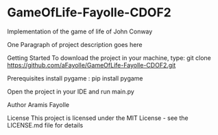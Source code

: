 # GameOfLife-Fayolle-CDOF2
Implementation of the game of life of John Conway

One Paragraph of project description goes here

Getting Started
To download the project in your machine, type:
git clone https://github.com/aFayolle/GameOfLife-Fayolle-CDOF2.git

Prerequisites
install pygame : pip install pygame

Open the project in your IDE and run main.py

Author
Aramis Fayolle

License
This project is licensed under the MIT License - see the LICENSE.md file for details
